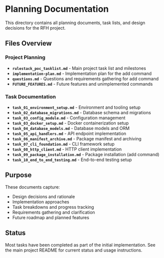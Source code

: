 # Planning Documentation

This directory contains all planning documents, task lists, and design decisions for the RFH project.

## Files Overview

### Project Planning
- **`rulestack_poc_tasklist.md`** - Main project task list and milestones
- **`implementation-plan.md`** - Implementation plan for the add command
- **`questions.md`** - Questions and requirements gathering for add command
- **`FUTURE_FEATURES.md`** - Future features and unimplemented commands

### Task Documentation
- **`task_01_environment_setup.md`** - Environment and tooling setup
- **`task_02_database_migrations.md`** - Database schema and migrations
- **`task_03_config_module.md`** - Configuration management
- **`task_03_docker_setup.md`** - Docker containerization setup
- **`task_04_database_models.md`** - Database models and ORM
- **`task_05_api_handlers.md`** - API endpoint implementation
- **`task_06_manifest_archive.md`** - Package manifest and archiving
- **`task_07_cli_foundation.md`** - CLI framework setup
- **`task_08_http_client.md`** - HTTP client implementation
- **`task_09_package_installation.md`** - Package installation (add command)
- **`task_10_end_to_end_testing.md`** - End-to-end testing setup

## Purpose

These documents capture:
- Design decisions and rationale
- Implementation approaches
- Task breakdowns and progress tracking
- Requirements gathering and clarification
- Future roadmap and planned features

## Status

Most tasks have been completed as part of the initial implementation. See the main project README for current status and usage instructions.